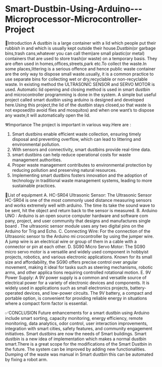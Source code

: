 # Smart-Dustbin-Using-Arduino---Microprocessor-Microcontroller-Project

🎯Introduction
A dustbin is a large container with a lid which people put their rubbish in and which 
is usually kept outside their house.Dustbin(or garbage bins,trash cans,whatever you can 
call them)are small plastic(or metal) containers that are used to store trash(or waste) on a 
temporary basis. They are often used in homes,offices,streets,park etc.To collect the 
waste.In some places,littering is a serious offence and hence public waste container are 
the only way to dispose small waste.usually, it is a common practice to use separate bins 
for collecting wet or dry,recyclable or non-recyclable waste. In existing method the 
ULTRASONIC SENSOR and SERVO MOTOR is used. Automatic lid opening and 
closing method is used in smart dustbin and microcontroller programming is done in the 
system. A simple but useful project called smart dustbin using arduino is designed and 
developed here.Using this project,the lid of the dustbin stays closed,so that waste is not 
exposed(to avoid flies and mosquitos) and when one want’s to dispose any waste,it will 
automatically open the lid.

⚒️Importance
The project is important in various way.Here are :
1) Smart dustbins enable efficient waste collection, ensuring timely disposal and 
preventing overflow, which can lead to littering and environmental pollution.
2) With sensors and connectivity, smart dustbins provide real-time data.
3) smart dustbins can help reduce operational costs for waste management 
authorities.
4) Proper waste management contributes to environmental protection by reducing 
pollution and preserving natural resources.
5) Implementing smart dustbins fosters innovation and the adoption of technology in 
traditional waste management systems, leading to more sustainable practices.

🔑List of equipment
A. HC-SR04 Ultrasonic Sensor: The Ultrasonic Sensor HC-SR04 is one of the most 
commonly used distance measuring sensors and works extremely well with 
arduino. The time its take the sound wave to be sent, hit the object and return back 
to the sensor is measured.
B. Arduino UNO : Arduino is an open source computer hardware and software com 
pany, project, and user community that designs and manufactures single board . 
The ultrasonic sensor module uses any two digital pins on the Arduino for Trig 
and Echo.
C. Connecting Wire: For the connection of the Ultrasonic sensor to the Arduino mi 
crocontroller by using the jumper wire. A jump wire is an electrical wire or group 
of them in a cable with a connector or pin at each other.
D. SG90 Micro Servo Motor: The SG90 micro servo motor is a versatile and widely 
used component in hobbyist projects, robotics, and various electronic applications. 
Known for its small size and affordability, the SG90 offers precise control over 
angular movement, making it ideal for tasks such as steering mechanisms, robotic 
arms, and other applica tions requiring controlled rotational motion.
E. 9V Power Supply: A 9V power supply is a common and versatile source of 
electrical power for a variety of electronic devices and components. It is widely 
used in applications such as small electronics projects, battery-operated devices, 
and low-power circuits. The 9V battery, a compact and portable option, is 
convenient for providing reliable energy in situations where a compact form factor 
is essential.

✅CONCLUSION
Future enhancements for a smart dustbin using Arduino include smart sorting, 
capacity monitoring, energy efficiency, remote monitoring, data analytics, odor control, 
user interaction improvements, integration with smart cities, safety features, and 
community engagement initiatives. Smart dustbins are now the needs of Smart buildings. 
Smart dustbin is a new idea of implementation which makes a normal dustbin 
smart.There is a great scope for the modifications of the Smart Dustbin in the future. The 
system can be improved by adding new functionalities. Dumping of the waste was 
manual in Smart dustbin this can be automated by fixing a robot arm.
